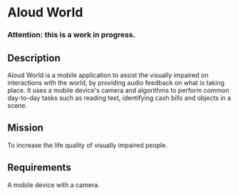 # Aloud World

### Attention: this is a work in progress.

## Description
Aloud World is a mobile application to assist the visually impaired on interactions with the world, by providing audio feedback on what is taking place. It uses a mobile device's camera and algorithms to perform common day-to-day tasks such as reading text, identifying cash bills and objects in a scene.

## Mission
To increase the life quality of visually impaired people.

## Requirements
A mobile device with a camera.
